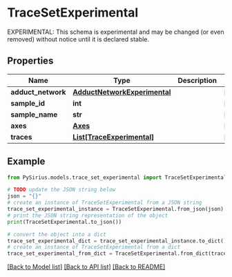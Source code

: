 # TraceSetExperimental

EXPERIMENTAL: This schema is experimental and may be changed (or even removed) without notice until it is declared stable.

## Properties

Name | Type | Description | Notes
------------ | ------------- | ------------- | -------------
**adduct_network** | [**AdductNetworkExperimental**](AdductNetworkExperimental.md) |  | [optional] 
**sample_id** | **int** |  | [optional] 
**sample_name** | **str** |  | [optional] 
**axes** | [**Axes**](Axes.md) |  | [optional] 
**traces** | [**List[TraceExperimental]**](TraceExperimental.md) |  | [optional] 

## Example

```python
from PySirius.models.trace_set_experimental import TraceSetExperimental

# TODO update the JSON string below
json = "{}"
# create an instance of TraceSetExperimental from a JSON string
trace_set_experimental_instance = TraceSetExperimental.from_json(json)
# print the JSON string representation of the object
print(TraceSetExperimental.to_json())

# convert the object into a dict
trace_set_experimental_dict = trace_set_experimental_instance.to_dict()
# create an instance of TraceSetExperimental from a dict
trace_set_experimental_from_dict = TraceSetExperimental.from_dict(trace_set_experimental_dict)
```
[[Back to Model list]](../README.md#documentation-for-models) [[Back to API list]](../README.md#documentation-for-api-endpoints) [[Back to README]](../README.md)


